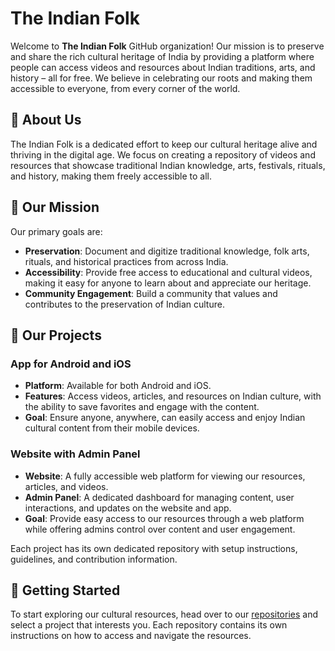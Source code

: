 # The Indian Folk

Welcome to **The Indian Folk** GitHub organization! Our mission is to preserve and share the rich cultural heritage of India by providing a platform where people can access videos and resources about Indian traditions, arts, and history – all for free. We believe in celebrating our roots and making them accessible to everyone, from every corner of the world.

## 📌 About Us

The Indian Folk is a dedicated effort to keep our cultural heritage alive and thriving in the digital age. We focus on creating a repository of videos and resources that showcase traditional Indian knowledge, arts, festivals, rituals, and history, making them freely accessible to all.

## 🎯 Our Mission

Our primary goals are:

- **Preservation**: Document and digitize traditional knowledge, folk arts, rituals, and historical practices from across India.
- **Accessibility**: Provide free access to educational and cultural videos, making it easy for anyone to learn about and appreciate our heritage.
- **Community Engagement**: Build a community that values and contributes to the preservation of Indian culture.

## 🚀 Our Projects

### App for Android and iOS

- **Platform**: Available for both Android and iOS.
- **Features**: Access videos, articles, and resources on Indian culture, with the ability to save favorites and engage with the content.
- **Goal**: Ensure anyone, anywhere, can easily access and enjoy Indian cultural content from their mobile devices.

### Website with Admin Panel

- **Website**: A fully accessible web platform for viewing our resources, articles, and videos.
- **Admin Panel**: A dedicated dashboard for managing content, user interactions, and updates on the website and app.
- **Goal**: Provide easy access to our resources through a web platform while offering admins control over content and user engagement.

Each project has its own dedicated repository with setup instructions, guidelines, and contribution information.

## 🌱 Getting Started

To start exploring our cultural resources, head over to our [repositories](https://github.com/orgs/TheIndianFolk/repositories) and select a project that interests you. Each repository contains its own instructions on how to access and navigate the resources.

